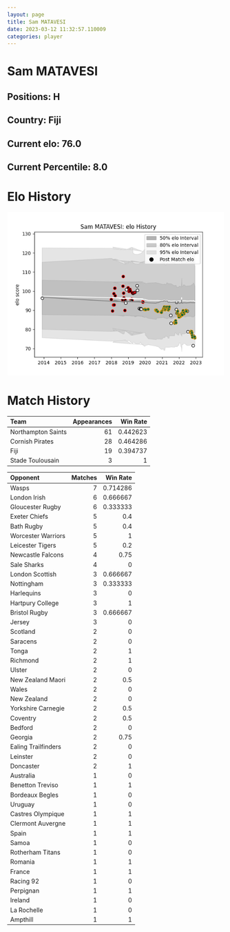 ```yaml
---  
layout: page  
title: Sam MATAVESI  
date: 2023-03-12 11:32:57.110009  
categories: player  
---
```

# Sam MATAVESI

## Positions: H

## Country: Fiji

## Current elo: 76.0

## Current Percentile: 8.0

# Elo History


![elo history](history_SamMATAVESI.png)
# Match History


| Team               |   Appearances |   Win Rate |
|:-------------------|--------------:|-----------:|
| Northampton Saints |            61 |   0.442623 |
| Cornish Pirates    |            28 |   0.464286 |
| Fiji               |            19 |   0.394737 |
| Stade Toulousain   |             3 |   1        |

| Opponent            |   Matches |   Win Rate |
|:--------------------|----------:|-----------:|
| Wasps               |         7 |   0.714286 |
| London Irish        |         6 |   0.666667 |
| Gloucester Rugby    |         6 |   0.333333 |
| Exeter Chiefs       |         5 |   0.4      |
| Bath Rugby          |         5 |   0.4      |
| Worcester Warriors  |         5 |   1        |
| Leicester Tigers    |         5 |   0.2      |
| Newcastle Falcons   |         4 |   0.75     |
| Sale Sharks         |         4 |   0        |
| London Scottish     |         3 |   0.666667 |
| Nottingham          |         3 |   0.333333 |
| Harlequins          |         3 |   0        |
| Hartpury College    |         3 |   1        |
| Bristol Rugby       |         3 |   0.666667 |
| Jersey              |         3 |   0        |
| Scotland            |         2 |   0        |
| Saracens            |         2 |   0        |
| Tonga               |         2 |   1        |
| Richmond            |         2 |   1        |
| Ulster              |         2 |   0        |
| New Zealand Maori   |         2 |   0.5      |
| Wales               |         2 |   0        |
| New Zealand         |         2 |   0        |
| Yorkshire Carnegie  |         2 |   0.5      |
| Coventry            |         2 |   0.5      |
| Bedford             |         2 |   0        |
| Georgia             |         2 |   0.75     |
| Ealing Trailfinders |         2 |   0        |
| Leinster            |         2 |   0        |
| Doncaster           |         2 |   1        |
| Australia           |         1 |   0        |
| Benetton Treviso    |         1 |   1        |
| Bordeaux Begles     |         1 |   0        |
| Uruguay             |         1 |   0        |
| Castres Olympique   |         1 |   1        |
| Clermont Auvergne   |         1 |   1        |
| Spain               |         1 |   1        |
| Samoa               |         1 |   0        |
| Rotherham Titans    |         1 |   0        |
| Romania             |         1 |   1        |
| France              |         1 |   1        |
| Racing 92           |         1 |   0        |
| Perpignan           |         1 |   1        |
| Ireland             |         1 |   0        |
| La Rochelle         |         1 |   0        |
| Ampthill            |         1 |   1        |